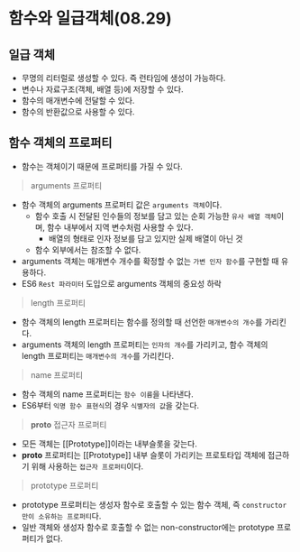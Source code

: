 # 함수와 일급객체(08.29)

## 일급 객체
- 무명의 리터럴로 생성할 수 있다. 즉 런타임에 생성이 가능하다.
- 변수나 자료구조(객체, 배열 등)에 저장할 수 있다.
- 함수의 매개변수에 전달할 수 있다. 
- 함수의 반환값으로 사용할 수 있다. 

## 함수 객체의 프로퍼티
- 함수는 객체이기 때문에 프로퍼티를 가질 수 있다. 

> arguments 프로퍼티
- 함수 객체의 arguments 프로퍼티 값은 `arguments 객체`이다.
    - 함수 호출 시 전달된 인수들의 정보를 담고 있는 순회 가능한 `유사 배열 객체`이며, 함수 내부에서 지역 변수처럼 사용할 수 있다.
        - 배열의 형태로 인자 정보를 담고 있지만 실제 배열이 아닌 것
    - 함수 외부에서는 참조할 수 없다.
- arguments 객체는 매개변수 개수를 확정할 수 없는 `가변 인자 함수`를 구현할 때 유용하다.
- ES6 `Rest 파라미터` 도입으로 arguments 객체의 중요성 하락


> length 프로퍼티
- 함수 객체의 length 프로퍼티는 함수를 정의할 때 선언한 `매개변수의 개수`를 가리킨다. 
- arguments 객체의 length 프로퍼티는 `인자의 개수`를 가리키고, 함수 객체의 length 프로퍼티는 `매개변수의 개수`를 가리킨다.

> name 프로퍼티
- 함수 객체의 name 프로퍼티는 `함수 이름`을 나타낸다.
- ES6부터 `익명 함수 표현식`의 경우 `식별자의 값`을 갖는다.

> __proto__ 접근자 프로퍼티
- 모든 객체는 [[Prototype]]이라는 내부슬롯을 갖는다. 
- __proto__ 프로퍼티는 [[Prototype]] 내부 슬롯이 가리키는 프로토타입 객체에 접근하기 위해 사용하는 `접근자 프로퍼티`이다.

> prototype 프로퍼티
- prototype 프로퍼티는 생성자 함수로 호출할 수 있는 함수 객체, 즉 `constructor만이 소유하는 프로퍼티`다.
- 일반 객체와 생성자 함수로 호출할 수 없는 non-constructor에는 prototype 프로퍼티가 없다.
